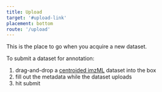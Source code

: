 ```yaml
---
title: Upload
target: '#upload-link'
placement: bottom
route: '/upload'
---
```


This is the place to go when you acquire a new dataset.

To submit a dataset for annotation:
1. drag-and-drop a [centroided imzML](https://docs.google.com/document/d/e/2PACX-1vTT4QrMQ2RJMjziscaU8S3gbznlv6Rm5ojwrsdAXPbR5bt7Ivp-ThkC0hefrk3ZdVqiyCX7VU_ddA62/pub) dataset into the box
2. fill out the metadata while the dataset uploads
3. hit submit
